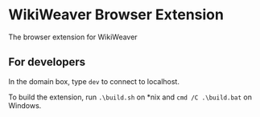 # WikiWeaver Browser Extension

The browser extension for WikiWeaver

## For developers

In the domain box, type `dev` to connect to localhost.

To build the extension, run `.\build.sh` on *nix and `cmd /C .\build.bat` on Windows.
